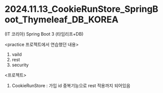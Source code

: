 # 2024.11.13_CookieRunStore_SpringBoot_Thymeleaf_DB_KOREA
(IT 코리아) Spring Boot 3 (타임리프+DB)

<practice 프로젝트에서 연습했던 내용>
1. vaild
2. rest
3. security

<프로젝트>
1. CookieRunStore : 가입 id 중복기능으로 rest 적용까지 되어있음
